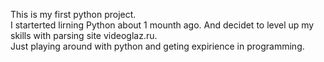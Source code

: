 This is my first python project.<br />
I starterted lirning Python about 1 mounth ago. And decidet to level up my skills with parsing site videoglaz.ru.<br />
Just playing around with python and geting expirience in programming.